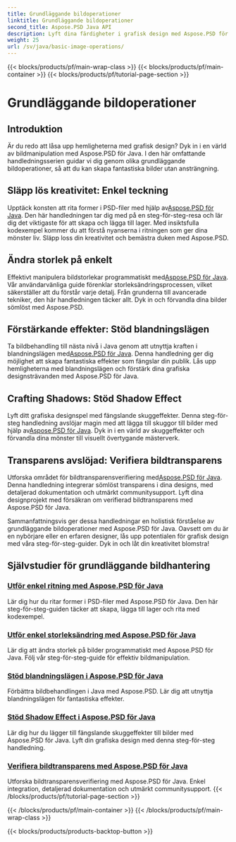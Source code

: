 ```yaml
---
title: Grundläggande bildoperationer
linktitle: Grundläggande bildoperationer
second_title: Aspose.PSD Java API
description: Lyft dina färdigheter i grafisk design med Aspose.PSD för Java-tutorials. Lär dig rita, ändra storlek, blandningslägen och transparensverifiering i en steg-för-steg-guide.
weight: 25
url: /sv/java/basic-image-operations/
---
```


{{< blocks/products/pf/main-wrap-class >}}
{{< blocks/products/pf/main-container >}}
{{< blocks/products/pf/tutorial-page-section >}}

# Grundläggande bildoperationer


## Introduktion

Är du redo att låsa upp hemligheterna med grafisk design? Dyk in i en värld av bildmanipulation med Aspose.PSD för Java. I den här omfattande handledningsserien guidar vi dig genom olika grundläggande bildoperationer, så att du kan skapa fantastiska bilder utan ansträngning.

## Släpp lös kreativitet: Enkel teckning

 Upptäck konsten att rita former i PSD-filer med hjälp av[Aspose.PSD för Java](./simple-drawing/). Den här handledningen tar dig med på en steg-för-steg-resa och lär dig det viktigaste för att skapa och lägga till lager. Med insiktsfulla kodexempel kommer du att förstå nyanserna i ritningen som ger dina mönster liv. Släpp loss din kreativitet och bemästra duken med Aspose.PSD.

## Ändra storlek på enkelt

 Effektivt manipulera bildstorlekar programmatiskt med[Aspose.PSD för Java](./simple-resizing/). Vår användarvänliga guide förenklar storleksändringsprocessen, vilket säkerställer att du förstår varje detalj. Från grunderna till avancerade tekniker, den här handledningen täcker allt. Dyk in och förvandla dina bilder sömlöst med Aspose.PSD.

## Förstärkande effekter: Stöd blandningslägen

 Ta bildbehandling till nästa nivå i Java genom att utnyttja kraften i blandningslägen med[Aspose.PSD för Java](./support-blend-modes/). Denna handledning ger dig möjlighet att skapa fantastiska effekter som fängslar din publik. Lås upp hemligheterna med blandningslägen och förstärk dina grafiska designsträvanden med Aspose.PSD för Java.

## Crafting Shadows: Stöd Shadow Effect

 Lyft ditt grafiska designspel med fängslande skuggeffekter. Denna steg-för-steg handledning avslöjar magin med att lägga till skuggor till bilder med hjälp av[Aspose.PSD för Java](./support-shadow-effect/). Dyk in i en värld av skuggeffekter och förvandla dina mönster till visuellt övertygande mästerverk.

## Transparens avslöjad: Verifiera bildtransparens

 Utforska området för bildtransparensverifiering med[Aspose.PSD för Java](./verify-image-transparency/). Denna handledning integrerar sömlöst transparens i dina designs, med detaljerad dokumentation och utmärkt communitysupport. Lyft dina designprojekt med försäkran om verifierad bildtransparens med Aspose.PSD för Java.

Sammanfattningsvis ger dessa handledningar en holistisk förståelse av grundläggande bildoperationer med Aspose.PSD för Java. Oavsett om du är en nybörjare eller en erfaren designer, lås upp potentialen för grafisk design med våra steg-för-steg-guider. Dyk in och låt din kreativitet blomstra!
## Självstudier för grundläggande bildhantering
### [Utför enkel ritning med Aspose.PSD för Java](./simple-drawing/)
Lär dig hur du ritar former i PSD-filer med Aspose.PSD för Java. Den här steg-för-steg-guiden täcker att skapa, lägga till lager och rita med kodexempel.
### [Utför enkel storleksändring med Aspose.PSD för Java](./simple-resizing/)
Lär dig att ändra storlek på bilder programmatiskt med Aspose.PSD för Java. Följ vår steg-för-steg-guide för effektiv bildmanipulation.
### [Stöd blandningslägen i Aspose.PSD för Java](./support-blend-modes/)
Förbättra bildbehandlingen i Java med Aspose.PSD. Lär dig att utnyttja blandningslägen för fantastiska effekter.
### [Stöd Shadow Effect i Aspose.PSD för Java](./support-shadow-effect/)
Lär dig hur du lägger till fängslande skuggeffekter till bilder med Aspose.PSD för Java. Lyft din grafiska design med denna steg-för-steg handledning.
### [Verifiera bildtransparens med Aspose.PSD för Java](./verify-image-transparency/)
Utforska bildtransparensverifiering med Aspose.PSD för Java. Enkel integration, detaljerad dokumentation och utmärkt communitysupport.
{{< /blocks/products/pf/tutorial-page-section >}}

{{< /blocks/products/pf/main-container >}}
{{< /blocks/products/pf/main-wrap-class >}}

{{< blocks/products/products-backtop-button >}}
